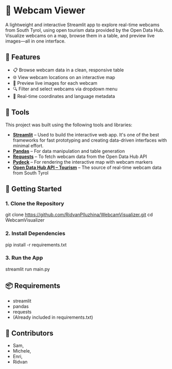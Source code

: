 # 📸 Webcam Viewer 

A lightweight and interactive Streamlit app to explore real-time webcams from South Tyrol, using open tourism data provided by the Open Data Hub. Visualize webcams on a map, browse them in a table, and preview live images—all in one interface.

## 🔧 Features

- 📋 Browse webcam data in a clean, responsive table  
- 🌐 View webcam locations on an interactive map  
- 📸 Preview live images for each webcam  
- 🔍 Filter and select webcams via dropdown menu  
- 🧭 Real-time coordinates and language metadata

## 🧰 Tools

This project was built using the following tools and libraries:

- **[Streamlit](https://streamlit.io/)** – Used to build the interactive web app. It's one of the best frameworks for fast prototyping and creating data-driven interfaces with minimal effort.
- **[Pandas](https://pandas.pydata.org/)** – For data manipulation and table generation  
- **[Requests](https://docs.python-requests.org/)** – To fetch webcam data from the Open Data Hub API  
- **[Pydeck](https://deckgl.readthedocs.io/en/latest/)** – For rendering the interactive map with webcam markers  
- **[Open Data Hub API – Tourism](https://opendatahub.bz.it/)** – The source of real-time webcam data from South Tyrol 

## 🚀 Getting Started

### 1. Clone the Repository

git clone https://github.com/RidvanPlluzhina/WebcamVisualizer.git
cd WebcamVisualizer

### 2. Install Dependencies

pip install -r requirements.txt

### 3. Run the App

streamlit run main.py

## 📦 Requirements
- streamlit
- pandas
- requests
- (Already included in requirements.txt)

## 👥 Contributors
- Sam,
- Michele,
- Enri,
- Ridvan
